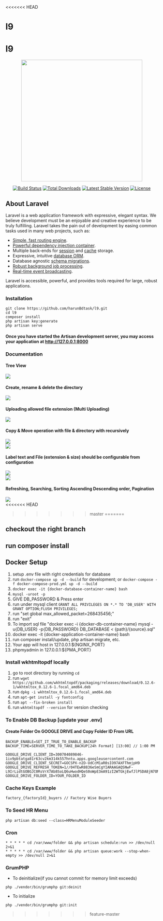<<<<<<< HEAD
# l9
l9
=======
<p align="center"><a href="https://laravel.com" target="_blank"><img src="https://raw.githubusercontent.com/laravel/art/master/logo-lockup/5%20SVG/2%20CMYK/1%20Full%20Color/laravel-logolockup-cmyk-red.svg" width="400"></a></p>

<p align="center">
<a href="https://travis-ci.org/laravel/framework"><img src="https://travis-ci.org/laravel/framework.svg" alt="Build Status"></a>
<a href="https://packagist.org/packages/laravel/framework"><img src="https://img.shields.io/packagist/dt/laravel/framework" alt="Total Downloads"></a>
<a href="https://packagist.org/packages/laravel/framework"><img src="https://img.shields.io/packagist/v/laravel/framework" alt="Latest Stable Version"></a>
<a href="https://packagist.org/packages/laravel/framework"><img src="https://img.shields.io/packagist/l/laravel/framework" alt="License"></a>
</p>

## About Laravel

Laravel is a web application framework with expressive, elegant syntax. We believe development must be an enjoyable and creative experience to be truly fulfilling. Laravel takes the pain out of development by easing common tasks used in many web projects, such as:

- [Simple, fast routing engine](https://laravel.com/docs/routing).
- [Powerful dependency injection container](https://laravel.com/docs/container).
- Multiple back-ends for [session](https://laravel.com/docs/session) and [cache](https://laravel.com/docs/cache) storage.
- Expressive, intuitive [database ORM](https://laravel.com/docs/eloquent).
- Database agnostic [schema migrations](https://laravel.com/docs/migrations).
- [Robust background job processing](https://laravel.com/docs/queues).
- [Real-time event broadcasting](https://laravel.com/docs/broadcasting).

Laravel is accessible, powerful, and provides tools required for large, robust applications.

### Installation
```
git clone https://github.com/harunBdtask/l9.git
cd l9
composer install
php artisan key:generate
php artisan serve
```
#### Once you have started the Artisan development server, you may access your application at http://127.0.0.1:8000
### Documentation
#### Tree View
<img src="https://github.com/harunBdtask/l9/blob/master/sc/sc1.png"><br>
#### Create, rename & delete the directory
<img src="https://github.com/harunBdtask/l9/blob/master/sc/sc3.png"><br>
#### Uploading allowed file extension (Multi Uploading)
<img src="https://github.com/harunBdtask/l9/blob/master/sc/sc4.png"><br>
#### Copy & Move operation with file & directory with recursively
<img src="https://github.com/harunBdtask/l9/blob/master/sc/sc5.png"><br>
<img src="https://github.com/harunBdtask/l9/blob/master/sc/sc6.png"><br>
#### Label text and File (extension & size) should be configurable from configuration
<img src="https://github.com/harunBdtask/l9/blob/master/sc/sc7.png"><br>
<img src="https://github.com/harunBdtask/l9/blob/master/sc/sc8.png"><br>
#### Refreshing, Searching, Sorting Ascending Descending order, Pagination
<img src="https://github.com/harunBdtask/l9/blob/master/sc/sc9.png"><br>
<<<<<<< HEAD
>>>>>>> master
=======


## checkout the right branch

## run composer install

## Docker Setup

1. setup .env file with right credentials for database
2. run `docker-compose up -d --build` for development; or `docker-compose -f docker-compose-prod.yml up -d --build`
3. `docker exec -it {docker-database-container-name} bash`
4. `mysql -uroot -p`
5. GIVE DB_PASSWORD & Press enter
6. run under mysql client
   `GRANT ALL PRIVILEGES ON *.* TO 'DB_USER' WITH GRANT OPTION;FLUSH PRIVILEGES;`
7. run "set global max_allowed_packet=268435456;"
8. run "exit"
9. To import sql file "docker exec -i {docker-db-container-name} mysql -u{DB_USER} -p{DB_PASSWORD} DB_DATABASE <
   {path}/{source}.sql"
10. docker exec -it {docker-application-container-name} bash
11. run composer install/update, php artisan migrate, etc.
12. Your app will host in 127.0.0.1:${NGINX_PORT}
13. phpmyadmin in 127.0.0.1:${PMA_PORT}

### Install wkhtmltopdf locally

1. go to root directory by running `cd `
2. run `wget https://github.com/wkhtmltopdf/packaging/releases/download/0.12.6-1/wkhtmltox_0.12.6-1.focal_amd64.deb`
3. run `dpkg -i wkhtmltox_0.12.6-1.focal_amd64.deb`
4. run `apt-get install -y fontconfig`
5. run `apt --fix-broken install`
6. run `wkhtmltopdf --version` for version checking

### To Enable DB Backup [update your .env]

#### Create Folder On GOOGLE DRIVE and Copy Folder ID From URL

```shell
BACKUP_ENABLE=SET_IT_TRUE_TO_ENABLE_BACKUP
BACKUP_TIME=SERVER_TIME_TO_TAKE_BACKUP[24h Format] [13:00] // 1:00 PM

GOOGLE_DRIVE_CLIENT_ID=300704089846-1iv9pbtatga81r63cv2km314k557hntu.apps.googleusercontent.com
GOOGLE_DRIVE_CLIENT_SECRET=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
GOOGLE_DRIVE_REFRESH_TOKEN=1//04TEwR8836eSmCgYIARAAGAQSNwF-L9IrLidtGOBGJC0RsVrX7Ab8SoLQ6uHwodHQeS0oWpE3mA91zI2WTGkjEwfJlPSDA8jN7OM
GOOGLE_DRIVE_FOLDER_ID=YOUR_FOLDER_ID
```

### Cache Keys Example

```shell
factory_{factoryId}_buyers // Factory Wise Buyers 
```

### To Seed HR Menu

```
php artisan db:seed --class=HRMenuModuleSeeder
```
### Cron 
```shell
* * * * * cd /var/www/folder && php artisan schedule:run >> /dev/null 2>&1
* * * * * cd /var/www/folder && php artisan queue:work --stop-when-empty >> /dev/null 2>&1
```
### GrumPHP
- To deinitialize(if you cannot commit for memory limit exceeds)
```shell
php ./vendor/bin/grumphp git:deinit
```
- To initialize
```shell
php ./vendor/bin/grumphp git:init
```
>>>>>>> feature-master
